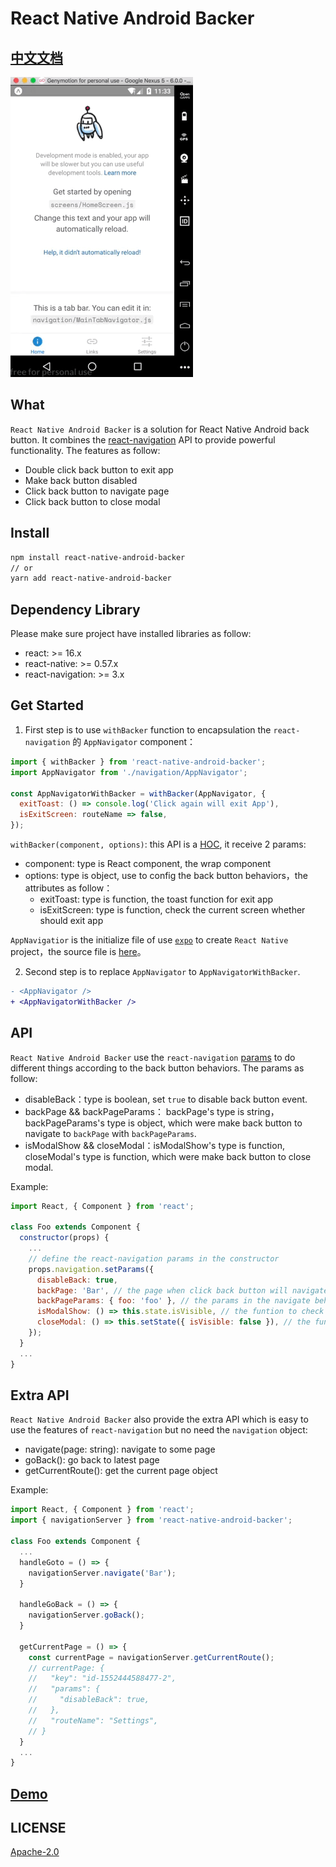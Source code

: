 # React Native Android Backer

## [中文文档](./README_cn.md)

![](./demo.gif)

## What

`React Native Android Backer` is a solution for React Native Android back button. It combines the [react-navigation](https://reactnavigation.org/) API to provide powerful functionality. The features as follow: 

* Double click back button to exit app
* Make back button disabled
* Click back button to navigate page
* Click back button to close modal

## Install

```sh
npm install react-native-android-backer
// or 
yarn add react-native-android-backer
```

## Dependency Library

Please make sure project have installed libraries as follow:

* react: >= 16.x
* react-native: >= 0.57.x
* react-navigation: >= 3.x

## Get Started

1. First step is to use `withBacker` function to encapsulation the `react-navigation` 的 `AppNavigator` component：

```js
import { withBacker } from 'react-native-android-backer';
import AppNavigator from './navigation/AppNavigator';

const AppNavigatorWithBacker = withBacker(AppNavigator, {
  exitToast: () => console.log('Click again will exit App'),
  isExitScreen: routeName => false,
});
```

`withBacker(component, options)`: this API is a [HOC](https://reactjs.org/docs/higher-order-components.html), it receive 2 params:

* component: type is React component, the wrap component
* options: type is object, use to config the back button behaviors，the attributes as follow：
  * exitToast: type is function, the toast function for exit app
  * isExitScreen: type is function, check the current screen whether should exit app

`AppNavigatior` is the initialize file of use [`expo`](https://expo.io/) to create `React Native` project，the source file is [here](https://github.com/zhaozhiming/react-native-android-backer/blob/a9b594aba95616496cb22d9432c2c52eb58b9f61/example/navigation/AppNavigator.js)。

2. Second step is to replace `AppNavigator` to `AppNavigatorWithBacker`.

```diff
- <AppNavigator />
+ <AppNavigatorWithBacker />
```

## API

`React Native Android Backer` use the `react-navigation` [params](https://reactnavigation.org/docs/en/params.html) to do different things according to the back button behaviors. The params as follow:

* disableBack：type is boolean, set `true` to disable back button event.
* backPage && backPageParams： backPage's type is string，backPageParams's type is object, which were make back button to navigate to `backPage` with `backPageParams`.
* isModalShow && closeModal：isModalShow's type is function,  closeModal's type is function, which were make back button to close modal. 

Example:

```js
import React, { Component } from 'react';

class Foo extends Component {
  constructor(props) {
    ...
    // define the react-navigation params in the constructor 
    props.navigation.setParams({
      disableBack: true,
      backPage: 'Bar', // the page when click back button will navigate to
      backPageParams: { foo: 'foo' }, // the params in the navigate behave
      isModalShow: () => this.state.isVisible, // the funtion to check the modal whether to open
      closeModal: () => this.setState({ isVisible: false }), // the function to close the modal
    });
  }
  ...
}
```

## Extra API

`React Native Android Backer` also provide the extra API which is easy to use the features of `react-navigation` but no need the `navigation` object: 

* navigate(page: string): navigate to some page
* goBack(): go back to latest page
* getCurrentRoute(): get the current page object

Example:

```js
import React, { Component } from 'react';
import { navigationServer } from 'react-native-android-backer';

class Foo extends Component {
  ...
  handleGoto = () => {
    navigationServer.navigate('Bar');
  }

  handleGoBack = () => {
    navigationServer.goBack();
  }

  getCurrentPage = () => {
    const currentPage = navigationServer.getCurrentRoute();
    // currentPage: {
    //   "key": "id-1552444588477-2",
    //   "params": {
    //     "disableBack": true,
    //   },
    //   "routeName": "Settings",
    // }
  }
  ...
}
```

## [Demo](./example)

## LICENSE

[Apache-2.0](./LICENSE)
